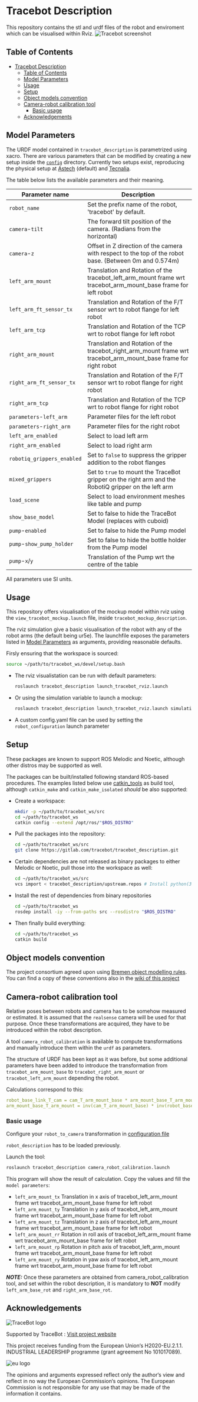 # Tracebot Description

This repository contains the stl and urdf files of the robot and enviroment which can be visualised within Rviz.
![Tracebot screenshot](.res/tracebot_rviz_v5.png)

## Table of Contents

- [Tracebot Description](#tracebot-description)
  - [Table of Contents](#table-of-contents)
  - [Model Parameters](#model-parameters)
  - [Usage](#usage)
  - [Setup](#setup)
  - [Object models convention](#object-models-convention)
  - [Camera-robot calibration tool](#camera-robot-calibration-tool)
    - [Basic usage](#basic-usage)
  - [Acknowledgements](#acknowledgements)

## Model Parameters

The URDF model contained in `tracebot_description` is parametrized using xacro.
There are various parameters that can be modified by creating a new setup inside the [`config`](./config) directory.
Currently two setups exist, reproducing the physical setup at [Astech](./config/astech) (default) and [Tecnalia](./config/tecnalia).

The table below lists the available parameters and their meaning.

| Parameter name           | Description                                                                                                      |
| ------------------------ | ---------------------------------------------------------------------------------------------------------------- |
|`robot_name`              | Set the prefix name of the robot, 'tracebot' by default.                                                         |
|`camera`-`tilt`           | The forward tilt position of the camera. (Radians from the horizontal)                                           |
|`camera`-`z`              | Offset in Z direction of the camera with respect to the top of the robot base. (Between 0m and 0.574m)           |
|`left_arm_mount`          | Translation and Rotation of the tracebot_left_arm_mount frame wrt tracebot_arm_mount_base frame for left robot   |
|`left_arm_ft_sensor_tx`   | Translation and Rotation of the F/T sensor wrt to robot flange for left robot                                    |
|`left_arm_tcp`            | Translation and Rotation of the TCP wrt to robot flange for left robot                                           |
|`right_arm_mount`         | Translation and Rotation of the tracebot_right_arm_mount frame wrt tracebot_arm_mount_base frame for right robot |
|`right_arm_ft_sensor_tx`  | Translation and Rotation of the F/T sensor wrt to robot flange for right robot                                   |
|`right_arm_tcp`           | Translation and Rotation of the TCP wrt to robot flange for right robot                                          |
|`parameters`-`left_arm`   | Parameter files for the left robot                                                                               |
|`parameters`-`right_arm`  | Parameter files for the right robot                                                                              |
|`left_arm_enabled`        | Select to load left arm                                                                                          |
|`right_arm_enabled`       | Select to load right arm                                                                                         |
|`robotiq_grippers_enabled`| Set to `false` to suppress the gripper addition to the robot flanges                                             |
|`mixed_grippers`          | Set to `true` to mount the TraceBot gripper on the right arm and the RobotiQ gripper on the left arm             |
|`load_scene`              | Select to load environment meshes like table and pump                                                            |
|`show_base_model`         | Set to false to hide the TraceBot Model (replaces with cuboid)                                                   |
|`pump`-`enabled`          | Set to false to hide the Pump model                                                                              |
|`pump`-`show_pump_holder` | Set to false to hide the bottle holder from the Pump model                                                       |
|`pump`-`x`/`y`            | Translation of the Pump wrt the centre of the table                                                              |

All parameters use SI units.

## Usage

This repository offers visualisation of the mockup model within rviz using the `view_tracebot_mockup.launch` file, inside `tracebot_mockup_description`.

The rviz simulation give a basic visualisation of the robot with any of the robot arms (the default being ur5e).
The launchfile exposes the parameters listed in [Model Parameters](#model-parameters) as arguments, providing reasonable defaults.

Firsly ensuring that the workspace is sourced:

```bash
source ~/path/to/tracebot_ws/devel/setup.bash
```

- The rviz visualistation can be run with default parameters:

  ```bash
  roslaunch tracebot_description launch_tracebot_rviz.launch
  ```

- Or using the simulation variable to launch a mockup:

  ```bash
  roslaunch tracebot_description launch_tracebot_rviz.launch simulation:=true"
  ```

- A custom config.yaml file can be used by setting the `robot_configuration` launch parameter

## Setup

These packages are known to support ROS Melodic and Noetic, although other distros may be supported as well.

The packages can be built/installed following standard ROS-based procedures.
The examples listed below use [catkin_tools](https://catkin-tools.readthedocs.io) as build tool, although `catkin_make` and `catkin_make_isolated` _should_ be also supported:

- Create a workspace:

  ```bash
  mkdir -p ~/path/to/tracebot_ws/src
  cd ~/path/to/tracebot_ws
  catkin config --extend /opt/ros/"$ROS_DISTRO"
  ```

- Pull the packages into the repository:

  ```bash
  cd ~/path/to/tracebot_ws/src
  git clone https://gitlab.com/tracebot/tracebot_description.git
  ```

- Certain dependencies are not released as binary packages to either Melodic or Noetic, pull those into the workspace as well:

  ```bash
  cd ~/path/to/tracebot_ws/src
  vcs import < tracebot_description/upstream.repos # Install python(3)-vcstool if not available
  ```

- Install the rest of dependencies from binary repositories

  ```bash
  cd ~/path/to/tracebot_ws
  rosdep install -iy --from-paths src --rosdistro "$ROS_DISTRO"
  ```

- Then finally build everything:

  ```bash
  cd ~/path/to/tracebot_ws
  catkin build
  ```

## Object models convention

The project consortium agreed upon using [Bremen object modelling rules](https://ai.uni-bremen.de/wiki/3dmodeling/items).
You can find a copy of these conventions also in the [wiki of this project](https://gitlab.com/tracebot/tracebot_description/-/wikis/home)

## Camera-robot calibration tool

Relative poses between robots and camera has to be somehow measured or estimated. It is assumed that the `realsense` camera will be used for that purpose.
Once these transformations are acquired, they have to be introduced within the robot description.

A tool `camera_robot_calibration` is available to compute transformations and manually introduce them within the `urdf` as parameters.

The structure of URDF has been kept as it was before, but some additional parameters have been added to introduce the transformation from `tracebot_arm_mount_base` to  `tracebot_right_arm_mount` or `tracebot_left_arm_mount` depending the robot.

Calculations correspond to this:

```yaml
robot_base_link_T_cam = cam_T_arm_mount_base * arm_mount_base_T_arm_mount * arm_mount_T_robot_base_link
arm_mount_base_T_arm_mount = inv(cam_T_arm_mount_base) * inv(robot_base_link_T_cam) * inv(arm_mount_T_robot_base_link)
```

### Basic usage

Configure your `robot_to_camera` transformation in [configuration file](config/camera_robot_calibration.yaml)

`robot_description` has to be loaded previously.

Launch the tool:

```bash
roslaunch tracebot_description camera_robot_calibration.launch
```

This program will show the result of calculation. Copy the values and fill the `model parameters`:

- `left_arm_mount_tx` Translation in x axis of tracebot_left_arm_mount frame wrt tracebot_arm_mount_base frame for left robot
- `left_arm_mount_ty` Translation in y axis of tracebot_left_arm_mount frame wrt tracebot_arm_mount_base frame for left robot
- `left_arm_mount_tz` Translation in z axis of tracebot_left_arm_mount frame wrt tracebot_arm_mount_base frame for left robot
- `left_arm_mount_rr` Rotation in roll axis of tracebot_left_arm_mount frame wrt tracebot_arm_mount_base frame for left robot
- `left_arm_mount_rp` Rotation in pitch axis of tracebot_left_arm_mount frame wrt tracebot_arm_mount_base frame for left robot
- `left_arm_mount_ry` Rotation in yaw axis of tracebot_left_arm_mount frame wrt tracebot_arm_mount_base frame for left robot

**_NOTE:_**  Once these parameters are obtained from camera_robot_calibration tool, and set within the robot description, it is mandatory to **NOT** modify `left_arm_base_rot` and `right_arm_base_rot`.

## Acknowledgements

![TraceBot logo](https://www.tracebot.eu/files/layout/img/TraceBOT%20Logo%202021%20RGB-01.png)

Supported by TraceBot : [Visit project website][tracebot_website]

This project receives funding from the European Union‘s H2020-EU.2.1.1. INDUSTRIAL LEADERSHIP programme (grant agreement No 101017089).

![eu logo](https://www.tracebot.eu/files/Bilder/Logo_Footer/Logo_EU_Horizon2020.png)

The opinions and arguments expressed reflect only the author‘s view and
reflect in no way the European Commission‘s opinions.
The European Commission is not responsible for any use that may be made
of the information it contains.

[tracebot_website]: https://www.tracebot.eu "Go to website"

